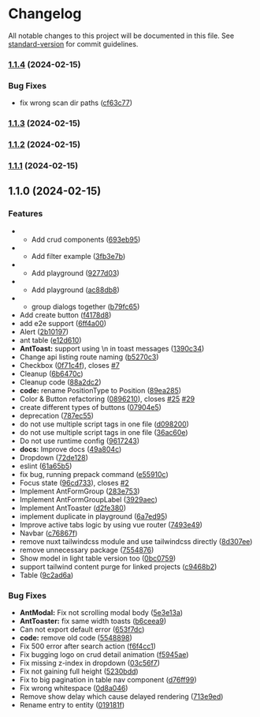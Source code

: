 # Changelog

All notable changes to this project will be documented in this file. See [standard-version](https://github.com/conventional-changelog/standard-version) for commit guidelines.

### [1.1.4](https://github.com/antify/ui-module/compare/v1.1.3...v1.1.4) (2024-02-15)


### Bug Fixes

* fix wrong scan dir paths ([cf63c77](https://github.com/antify/ui-module/commit/cf63c7759914fbfa7c0ecbbe74fd1667f0e77afd))

### [1.1.3](https://github.com/antify/ui-module/compare/v1.1.2...v1.1.3) (2024-02-15)

### [1.1.2](https://github.com/antify/ui-module/compare/v1.1.1...v1.1.2) (2024-02-15)

### [1.1.1](https://github.com/antify/ui-module/compare/v1.1.0...v1.1.1) (2024-02-15)

## 1.1.0 (2024-02-15)


### Features

* - Add crud components ([693eb95](https://github.com/antify/ui-module/commit/693eb9593cf861e3ce06488e3879deb6a8e86597))
* - Add filter example ([3fb3e7b](https://github.com/antify/ui-module/commit/3fb3e7b7f707ea8562b6fbc5616d912f1aff19f4))
* - Add playground ([9277d03](https://github.com/antify/ui-module/commit/9277d033362d15fb58aa78e2716ec08a47a92617))
* - Add playground ([ac88db8](https://github.com/antify/ui-module/commit/ac88db823229d56b7cb33aacff79077532ae53b2))
* - group dialogs together ([b79fc65](https://github.com/antify/ui-module/commit/b79fc65dde695a997d559a10d35ebac049af378f))
* Add create button ([f4178d8](https://github.com/antify/ui-module/commit/f4178d8f779601de8899afad92f4cc9344df16df))
* add e2e support ([6ff4a00](https://github.com/antify/ui-module/commit/6ff4a00f2f30d5486c65b9ae4d0256094a941802))
* Alert ([2b10197](https://github.com/antify/ui-module/commit/2b101979f4c931d5a095ab9daf199e4afe1b21cb))
* ant table ([e12d610](https://github.com/antify/ui-module/commit/e12d61046c242e6ec0f03d92c1ec29d0e08d9758))
* **AntToast:** support using \n in toast messages ([1390c34](https://github.com/antify/ui-module/commit/1390c347ac13e3104c3a29cbf931c84558bbaee8))
* Change api listing route naming ([b5270c3](https://github.com/antify/ui-module/commit/b5270c368e379bd941a356aa5af4e624238aa5c5))
* Checkbox ([0f71c4f](https://github.com/antify/ui-module/commit/0f71c4fe2b7baf38884b3d7f29eaa058b4e398d1)), closes [#7](https://github.com/antify/ui-module/issues/7)
* Cleanup ([6b6470c](https://github.com/antify/ui-module/commit/6b6470ccc4abd1e411a684b76231cec17453b6d7))
* Cleanup code ([88a2dc2](https://github.com/antify/ui-module/commit/88a2dc21ecdf02303e8372ca1445f615b723574c))
* **code:** rename PositionType to Position ([89ea285](https://github.com/antify/ui-module/commit/89ea285648c76cd05f4e21f636ef25b70a5f028c))
* Color & Button refactoring ([0896210](https://github.com/antify/ui-module/commit/08962107ed0c73fb88d55c98564ecd4db2c8a7e3)), closes [#25](https://github.com/antify/ui-module/issues/25) [#29](https://github.com/antify/ui-module/issues/29)
* create different types of buttons ([07904e5](https://github.com/antify/ui-module/commit/07904e5faadccd3e3ba1f9b32a97687d70400694))
* deprecation ([787ec55](https://github.com/antify/ui-module/commit/787ec5590d4299b3209162cb8c45847df61dbba9))
* do not use multiple script tags in one file ([d098200](https://github.com/antify/ui-module/commit/d0982000f02c11626a0c343066cd45205c02a158))
* do not use multiple script tags in one file ([36ac60e](https://github.com/antify/ui-module/commit/36ac60ec610bb1d98fb318c9aa09ae2f526fad33))
* Do not use runtime config ([9617243](https://github.com/antify/ui-module/commit/96172437571061b9a4b69b70d680449896be699d))
* **docs:** Improve docs ([49a804c](https://github.com/antify/ui-module/commit/49a804cf0daa87d9d93b65ea306971784f259104))
* Dropdown ([72de128](https://github.com/antify/ui-module/commit/72de12865d1272c6b06267da5dc7ae6fe0ef6ceb))
* eslint ([61a65b5](https://github.com/antify/ui-module/commit/61a65b5fe9196ab30282f766da464f69227a74ea))
* fix bug, running prepack command ([e55910c](https://github.com/antify/ui-module/commit/e55910c5402fd7a5e8adadc3ab658f92664f6166))
* Focus state ([96cd733](https://github.com/antify/ui-module/commit/96cd733a20a923ed8060326b1a89f6c02b0d8d78)), closes [#2](https://github.com/antify/ui-module/issues/2)
* Implement AntFormGroup ([283e753](https://github.com/antify/ui-module/commit/283e7539ac90f9fa803fe2941a8d8c3205ea1a02))
* Implement AntFormGroupLabel ([3929aec](https://github.com/antify/ui-module/commit/3929aec8570466551a127894d47fd78edfbc452c))
* Implement AntToaster ([d2fe380](https://github.com/antify/ui-module/commit/d2fe380ad52f05d5145c00d3e2819e056b38d461))
* implement duplicate in playground ([6a7ed95](https://github.com/antify/ui-module/commit/6a7ed95f7c9e0ff0fef6641c6e47aeccf7609c11))
* Improve active tabs logic by using vue router ([7493e49](https://github.com/antify/ui-module/commit/7493e493691ea3e6b9b2987aa5d04e0cae5656a7))
* Navbar ([c76867f](https://github.com/antify/ui-module/commit/c76867fdacd055e73e116ef120ccea64ec16ac0f))
* remove nuxt tailwindcss module and use tailwindcss directly ([8d307ee](https://github.com/antify/ui-module/commit/8d307eefe08a2a5f3df9f30e10ef8e5062128bb2))
* remove unnecessary package ([7554876](https://github.com/antify/ui-module/commit/7554876ca10e64f61a42b17a6268064860042d46))
* Show model in light table version too ([0bc0759](https://github.com/antify/ui-module/commit/0bc0759835e578f7350d8f8662fdadd85216685c))
* support tailwind content purge for linked projects ([c9468b2](https://github.com/antify/ui-module/commit/c9468b272f8d28117fc7c73e6f9d74765c7ebb9b))
* Table ([9c2ad6a](https://github.com/antify/ui-module/commit/9c2ad6aa0003b19411be20217c73b7afd86cf760))


### Bug Fixes

* **AntModal:** Fix not scrolling modal body ([5e3e13a](https://github.com/antify/ui-module/commit/5e3e13aee72d05b78ed9c1a6833df4a556a8800c))
* **AntToaster:** fix same width toasts ([b6ceea9](https://github.com/antify/ui-module/commit/b6ceea9514da5fc0c5e0a7c31db003e07739d9c7))
* Can not export default error ([653f7dc](https://github.com/antify/ui-module/commit/653f7dc36603afe7e48d925cbe72d7ecce9219d3))
* **code:** remove old code ([5548898](https://github.com/antify/ui-module/commit/55488988da9d045fbe2e4b48db545d24ad224af3))
* Fix 500 error after search action ([f6f4cc1](https://github.com/antify/ui-module/commit/f6f4cc1d589e5825a934d3cb8e883ca779295aa7))
* Fix bugging logo on crud detail animation ([f5945ae](https://github.com/antify/ui-module/commit/f5945aef154ad1bdcb70791e35ad5ae0ef1c8c86))
* Fix missing z-index in dropdown ([03c56f7](https://github.com/antify/ui-module/commit/03c56f7fd99b05026d13ec925e4269049da3dbd3))
* Fix not gaining full height ([5230bdd](https://github.com/antify/ui-module/commit/5230bdd52f09cad67fdd866ced6515544e76f8e6))
* Fix to big pagination in table nav component ([d76ff99](https://github.com/antify/ui-module/commit/d76ff990d8e33d04d4eb4f0d5fecacaf04397b9c))
* Fix wrong whitespace ([0d8a046](https://github.com/antify/ui-module/commit/0d8a04695302bb04ec2f4f8ca64cfa453fdab5b2))
* Remove show delay which cause delayed rendering ([713e9ed](https://github.com/antify/ui-module/commit/713e9ed4e361a924f4b648d567b047d0f5ed0e4e))
* Rename entry to entity ([019181f](https://github.com/antify/ui-module/commit/019181fe437b11fd59f57d18b6a671eba01ed7a8))
